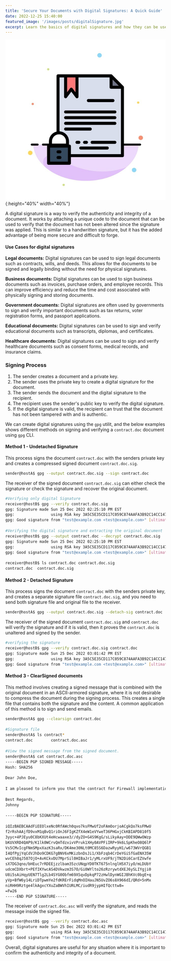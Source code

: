 ```yaml
---
title: 'Secure Your Documents with Digital Signatures: A Quick Guide'
date: 2022-12-25 15:40:00
featured_image: '/images/posts/digitalSignature.jpg'
excerpt: Learn the basics of digital signatures and how they can be used to secure and verify the authenticity of your documents. This comprehensive guide covers the different use cases for digital signatures, the process of signing and verifying documents digitally, and tips on using the gpg utility to create and verify digital signatures.  
---
```


![](/images/posts/digitalSignature.jpg){:height="40%" width="40%"}  

A digital signature is a way to verify the authenticity and integrity of a document. It works by attaching a unique code to the document that can be used to verify that the document has not been altered since the signature was applied. This is similar to a handwritten signature, but it has the added advantage of being more secure and difficult to forge. 

#### Use Cases for digital signatures   
  
**Legal documents:** Digital signatures can be used to sign legal documents such as contracts, wills, and deeds. This allows for the documents to be signed and legally binding without the need for physical signatures.  

**Business documents:** Digital signatures can be used to sign business documents such as invoices, purchase orders, and employee records. This can improve efficiency and reduce the time and cost associated with physically signing and storing documents.  

**Government documents:** Digital signatures are often used by governments to sign and verify important documents such as tax returns, voter registration forms, and passport applications.  

**Educational documents:** Digital signatures can be used to sign and verify educational documents such as transcripts, diplomas, and certificates.  

**Healthcare documents:** Digital signatures can be used to sign and verify healthcare documents such as consent forms, medical records, and insurance claims.  

### Signing Process   
1. The sender creates a document and a private key.
2. The sender uses the private key to create a digital signature for the document.
3. The sender sends the document and the digital signature to the recipient.
4. The recipient uses the sender's public key to verify the digital signature.
5. If the digital signature is valid, the recipient can trust that the document has not been tampered with and is authentic. 

We can create digital signatures using the `gpg` utilit, and the below examples shows different methods on signing and verifying a `contract.doc` document using `gpg` CLI.  

#### Method 1 - Undetached Signature
This process signs the document `contract.doc` with the senders private key and creates a compressed signed document `contract.doc.sig`.  

```bash  
sender@hostA$ gpg --output contract.doc.sig --sign contract.doc  
```  

The receiver of the signed document `contract.doc.sig` can either check the signature or check the signature and recover the original document. 

```bash 
#Verifying only digital Signature   
receiver@hostB$ gpg --verify contract.doc.sig 
gpg: Signature made Sun 25 Dec 2022 02:25:10 PM EST
gpg:                using RSA key 3A5C5E35CD117C059C874AAFA3B92C14CC147AAA
gpg: Good signature from "test@example.com <test@example.com>" [ultimate]

#Verifying the digital signature and extracting the original document  
receiver@hostB$ gpg --output contract.doc --decrypt contract.doc.sig 
gpg: Signature made Sun 25 Dec 2022 02:25:10 PM EST
gpg:                using RSA key 3A5C5E35CD117C059C874AAFA3B92C14CC147AAA
gpg: Good signature from "test@example.com <test@example.com>" [ultimate] 

receiver@hostB$ ls contract.doc contract.doc.sig 
contract.doc  contract.doc.sig
```  

#### Method 2 - Detached Signature  
This process signs the document `contract.doc` with the senders private key, and creates a separate signature file `contract.doc.sig`, and you need to send both signature file and original file to the receiver. 

```bash 
sender@hostA$ gpg --output contract.doc.sig --detach-sig contract.doc 
``` 
The receiver of the signed document `contract.doc.sig` and `contract.doc` will verify the signature and if it is valid, then it proves the `contract.doc` is unaltered and signed by the sender.   


```bash 
#verifying the signature  
receiver@hostB$ gpg --verify contract.doc.sig contract.doc 
gpg: Signature made Sun 25 Dec 2022 03:01:42 PM EST
gpg:                using RSA key 3A5C5E35CD117C059C874AAFA3B92C14CC147AAA
gpg: Good signature from "test@example.com <test@example.com>" [ultimate]  
```  

#### Method 3 - ClearSigned documents  
This method involves creating a signed message that is combined with the original document in an ASCII-armored signature, where it is not desirable to compress the document during the signing process. This creates a single file that contains both the signature and the content. A common application of this method is to sign and send emails.  

```bash 
sender@hostA$ gpg --clearsign contract.doc

#Signature file  
sender@hostA$ ls contract*
contract.doc		contract.doc.asc

#View the signed message from the signed document.  
sender@hostA$ cat contract.doc.asc
-----BEGIN PGP SIGNED MESSAGE-----
Hash: SHA256

Dear John Doe,

I am pleased to inform you that the contract for Firewall implementation has been approved by Contoso. As a result, we will be proceeding with the project as outlined in the contract.

Best Regards,
Johnny

-----BEGIN PGP SIGNATURE-----

iQIzBAEBCAAdFiEEOlxeNc0RfAWch0qvo7ksFMwUf2oFAmOorjoACgkQo7ksFMwU
f2rRshAAjfD9vxM1qBvQ1riOnJ6FIgKZfX4eW1eVYweT36PHGxjCkKBIAPD810f5
3yyc+4PJEyu0C8bKXUt4eHcwaaxe3//dyZO+G4S9KgG/sLikyAay+DDE9QWwOWzp
bKUVXRD4QAP9/K1lk0WCrvQmTdzxivVPruk1XHy0AVPFiIRP+9k6LSpKheO8Q6lP
Vs5CMvIcgFNmSMpxXazK3saRx/DK4me30NLt0MC85S6DazwRyyH1/w673WVrQGB1
I4QfPgjYqCdVJhDo9CDKG7gBNV6xMKizbnDsJi1/XbFzqb4CrDeYGiSfGaENX35W
wvCEh8qJ587OjO+AvKCkvDU7MprSil0HIBaJr1/yMLrxUF9/jTN2Di6CarEZVwfe
sX7DG3qno/bHEuc7rRDEEjzzlbam35zcUNqpYD0TKT675nlnglH5X7iyO/mLDUbY
udcmCDXbrt+PEfIKYwcAS4DVkwzm3S7O/Gi0WYlto26zRzrywtdXEJ6ySLIYgji0
U8i5sAiHqyUEN7Tlg2Lb4SYG0Obfm69XSqvDpkqP72zHwlDynWGIJBhKVc0bgE+q
yVp+BfW6y14LriDTpwmYe2fdKRErFidqMnOIHauJN5UvZO6s8X966dI/QRd+5nMx
niRHH9Rztge4lkAgxcYXuZaBWVhIURLMC/iudR9jypHIfQcttw8=
=Fw26
-----END PGP SIGNATURE-----
```   

The receiver of `contract.doc.asc` will verify the signature, and reads the message inside the signed file.  

```bash 
receiver@hostB$ gpg --verify contract.doc.asc  
gpg: Signature made Sun 25 Dec 2022 03:01:42 PM EST
gpg:                using RSA key 3A5C5E35CD117C059C874AAFA3B92C14CC147AAA
gpg: Good signature from "test@example.com <test@example.com>" [ultimate]  
```   

Overall, digital signatures are useful for any situation where it is important to confirm the authenticity and integrity of a document.  
